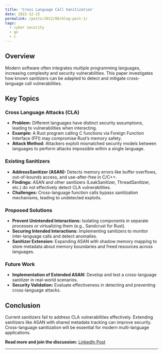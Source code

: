 ```yaml
---
title: 'Cross Language Call Sanitization'
date: 2022-12-15
permalink: /posts/2012/08/blog-post-1/
tags:
  - cyber security
  - go
  - c
---
```

## Overview
Modern software often integrates multiple programming languages, increasing complexity and security vulnerabilities. This paper investigates how known sanitizers can be adapted to detect and mitigate cross-language call vulnerabilities.

## Key Topics

### Cross Language Attacks (CLA)
- **Problem:** Different languages have distinct security assumptions, leading to vulnerabilities when interacting.
- **Example:** A Rust program calling C functions via Foreign Function Interface (FFI) may compromise Rust’s memory safety.
- **Attack Method:** Attackers exploit mismatched security models between languages to perform attacks impossible within a single language.

### Existing Sanitizers
- **AddressSanitizer (ASAN):** Detects memory errors like buffer overflows, out-of-bounds access, and use-after-free in C/C++.
- **Findings:** ASAN and other sanitizers (LeakSanitizer, ThreadSanitizer, etc.) do not effectively detect CLA vulnerabilities.
- **Challenges:** Cross-language function calls bypass sanitization mechanisms, leading to undetected exploits.

### Proposed Solutions
- **Prevent Unintended Interactions:** Isolating components in separate processes or virtualizing them (e.g., Sandcrust for Rust).
- **Securing Intended Interactions:** Implementing sanitizers to monitor inter-language calls and detect anomalies.
- **Sanitizer Extension:** Expanding ASAN with shadow memory mapping to store metadata about memory boundaries and freed resources across languages.

### Future Work
- **Implementation of Extended ASAN:** Develop and test a cross-language sanitizer in real-world scenarios.
- **Security Validation:** Evaluate effectiveness in detecting and preventing cross-language attacks.

## Conclusion
Current sanitizers fail to address CLA vulnerabilities effectively. Extending sanitizers like ASAN with shared metadata tracking can improve security. Cross-language sanitization will be essential for modern multi-language applications.

**Read more and join the discussion:** [LinkedIn Post](https://www.linkedin.com/posts/jo%C3%A3o-vasco-9a50331a6_crosslanguagecallsanitizationpdf-pdf-activity-7118373155517181952-Wc2J?utm_source=share&utm_medium=member_desktop)

------